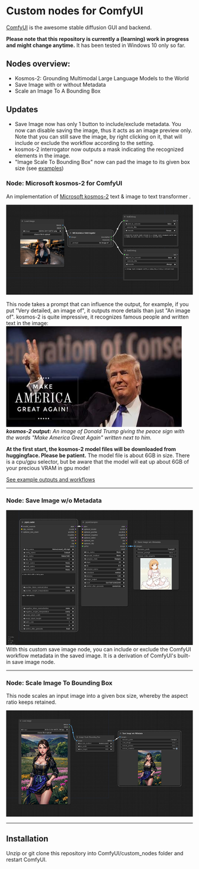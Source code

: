 # Custom nodes for ComfyUI

[ComfyUI](https://github.com/comfyanonymous/ComfyUI) is the awesome stable diffusion GUI and backend.

**Please note that this repository is currently a (learning) work in progress and might change anytime.** It has been tested in Windows 10 only so far.

## Nodes overview:

- Kosmos-2: Grounding Multimodal Large Language Models to the World
- Save Image with or without Metadata
- Scale an Image To A Bounding Box

## Updates

* Save Image now has only 1 button to include/exclude metadata. You now can disable saving the image, thus it acts as an image preview only. Note that you can still save the image, by right clicking on it, that will include or exclude the workflow according to the setting.
* kosmos-2 interrogator now outputs a mask indicating the recognized elements in the image.
* "Image Scale To Bounding Box" now can pad the image to its given box size (see [examples](examples/examples.md))

### Node: Microsoft kosmos-2 for ComfyUI

An implementation of [Microsoft kosmos-2](https://huggingface.co/microsoft/kosmos-2-patch14-224) text & image to text transformer .

![](img/ComfyUI_00001_.png)

This node takes a prompt that can influence the output, for example, if you put "Very detailed, an image of", it outputs more details than just "An image of". kosmos-2 is quite impressive, it recognizes famous people and written text in the image: 
![Alt text](img/th-406341032.jpg)
_**kosmos-2 output:** An image of Donald Trump giving the peace sign with the words "Make America Great Again" written next to him._

**At the first start, the kosmos-2 model files will be downloaded from huggingface. Please be patient.** The model file is about 6GB in size. There is a cpu/gpu selector, but be aware that the model will eat up about 6GB of your precious VRAM in gpu mode!

[See example outputs and workflows](examples/examples.md)

---

### Node: Save Image w/o Metadata

![](img/workflow.png) 
With this custom save image node, you can include or exclude the ComfyUI workflow metadata in the saved image. It is a derivation of ComfyUI's built-in save image node.

---

### Node: Scale Image To Bounding Box

This node scales an input image into a given box size, whereby the aspect ratio keeps retained.

![Alt text](img/bounding_box.png)

---

## Installation

Unzip or git clone this repository into ComfyUI/custom_nodes folder and restart ComfyUI.
